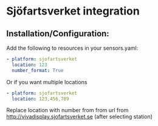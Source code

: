 # Sjöfartsverket integration

## Installation/Configuration:

Add the following to resources in your sensors.yaml:

```yaml
- platform: sjofartsverket
  location: 123
  number_format: True
```

Or if you want multiple locations

```yaml
- platform: sjofartsverket
  location: 123,456,789
```

Replace location with number from from url from http://vivadisplay.sjofartsverket.se (after selecting station)
